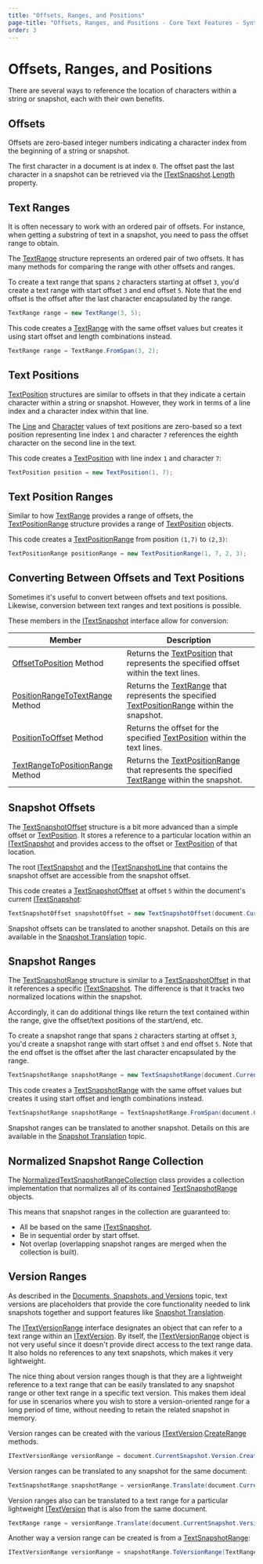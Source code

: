 ```yaml
---
title: "Offsets, Ranges, and Positions"
page-title: "Offsets, Ranges, and Positions - Core Text Features - SyntaxEditor Text/Parsing Framework"
order: 3
---
```

# Offsets, Ranges, and Positions

There are several ways to reference the location of characters within a string or snapshot, each with their own benefits.

## Offsets

Offsets are zero-based integer numbers indicating a character index from the beginning of a string or snapshot.

The first character in a document is at index `0`.  The offset past the last character in a snapshot can be retrieved via the [ITextSnapshot](xref:ActiproSoftware.Text.ITextSnapshot).[Length](xref:ActiproSoftware.Text.ITextSnapshot.Length) property.

## Text Ranges

It is often necessary to work with an ordered pair of offsets.  For instance, when getting a substring of text in a snapshot, you need to pass the offset range to obtain.

The [TextRange](xref:ActiproSoftware.Text.TextRange) structure represents an ordered pair of two offsets.  It has many methods for comparing the range with other offsets and ranges.

To create a text range that spans `2` characters starting at offset `3`, you'd create a text range with start offset `3` and end offset `5`.  Note that the end offset is the offset after the last character encapsulated by the range.

```csharp
TextRange range = new TextRange(3, 5);
```

This code creates a [TextRange](xref:ActiproSoftware.Text.TextRange) with the same offset values but creates it using start offset and length combinations instead.

```csharp
TextRange range = TextRange.FromSpan(3, 2);
```

## Text Positions

[TextPosition](xref:ActiproSoftware.Text.TextPosition) structures are similar to offsets in that they indicate a certain character within a string or snapshot.  However, they work in terms of a line index and a character index within that line.

The [Line](xref:ActiproSoftware.Text.TextPosition.Line) and [Character](xref:ActiproSoftware.Text.TextPosition.Character) values of text positions are zero-based so a text position representing line index `1` and character `7` references the eighth character on the second line in the text.

This code creates a [TextPosition](xref:ActiproSoftware.Text.TextPosition) with line index `1` and character `7`:

```csharp
TextPosition position = new TextPosition(1, 7);
```

## Text Position Ranges

Similar to how [TextRange](xref:ActiproSoftware.Text.TextRange) provides a range of offsets, the [TextPositionRange](xref:ActiproSoftware.Text.TextPositionRange) structure provides a range of [TextPosition](xref:ActiproSoftware.Text.TextPosition) objects.

This code creates a [TextPositionRange](xref:ActiproSoftware.Text.TextPositionRange) from position `(1,7)` to `(2,3)`:

```csharp
TextPositionRange positionRange = new TextPositionRange(1, 7, 2, 3);
```

## Converting Between Offsets and Text Positions

Sometimes it's useful to convert between offsets and text positions.  Likewise, conversion between text ranges and text positions is possible.

These members in the [ITextSnapshot](xref:ActiproSoftware.Text.ITextSnapshot) interface allow for conversion:

| Member | Description |
|-----|-----|
| [OffsetToPosition](xref:ActiproSoftware.Text.ITextSnapshot.OffsetToPosition*) Method | Returns the [TextPosition](xref:ActiproSoftware.Text.TextPosition) that represents the specified offset within the text lines. |
| [PositionRangeToTextRange](xref:ActiproSoftware.Text.ITextSnapshot.PositionRangeToTextRange*) Method | Returns the [TextRange](xref:ActiproSoftware.Text.TextRange) that represents the specified [TextPositionRange](xref:ActiproSoftware.Text.TextPositionRange) within the snapshot. |
| [PositionToOffset](xref:ActiproSoftware.Text.ITextSnapshot.PositionToOffset*) Method | Returns the offset for the specified [TextPosition](xref:ActiproSoftware.Text.TextPosition) within the text lines. |
| [TextRangeToPositionRange](xref:ActiproSoftware.Text.ITextSnapshot.TextRangeToPositionRange*) Method | Returns the [TextPositionRange](xref:ActiproSoftware.Text.TextPositionRange) that represents the specified [TextRange](xref:ActiproSoftware.Text.TextRange) within the snapshot. |

## Snapshot Offsets

The [TextSnapshotOffset](xref:ActiproSoftware.Text.TextSnapshotOffset) structure is a bit more advanced than a simple offset or [TextPosition](xref:ActiproSoftware.Text.TextPosition).  It stores a reference to a particular location within an [ITextSnapshot](xref:ActiproSoftware.Text.ITextSnapshot) and provides access to the offset or [TextPosition](xref:ActiproSoftware.Text.TextPosition) of that location.

The root [ITextSnapshot](xref:ActiproSoftware.Text.ITextSnapshot) and the [ITextSnapshotLine](xref:ActiproSoftware.Text.ITextSnapshotLine) that contains the snapshot offset are accessible from the snapshot offset.

This code creates a [TextSnapshotOffset](xref:ActiproSoftware.Text.TextSnapshotOffset) at offset `5` within the document's current [ITextSnapshot](xref:ActiproSoftware.Text.ITextSnapshot):

```csharp
TextSnapshotOffset snapshotOffset = new TextSnapshotOffset(document.CurrentSnapshot, 5);
```

Snapshot offsets can be translated to another snapshot.  Details on this are available in the [Snapshot Translation](snapshot-translation.md) topic.

## Snapshot Ranges

The [TextSnapshotRange](xref:ActiproSoftware.Text.TextSnapshotRange) structure is similar to a [TextSnapshotOffset](xref:ActiproSoftware.Text.TextSnapshotOffset) in that it references a specific [ITextSnapshot](xref:ActiproSoftware.Text.ITextSnapshot).  The difference is that it tracks two normalized locations within the snapshot.

Accordingly, it can do additional things like return the text contained within the range, give the offset/text positions of the start/end, etc.

To create a snapshot range that spans `2` characters starting at offset `3`, you'd create a snapshot range with start offset `3` and end offset `5`.  Note that the end offset is the offset after the last character encapsulated by the range.

```csharp
TextSnapshotRange snapshotRange = new TextSnapshotRange(document.CurrentSnapshot, 3, 5);
```

This code creates a [TextSnapshotRange](xref:ActiproSoftware.Text.TextSnapshotRange) with the same offset values but creates it using start offset and length combinations instead.

```csharp
TextSnapshotRange snapshotRange = TextSnapshotRange.FromSpan(document.CurrentSnapshot, 3, 2);
```

Snapshot ranges can be translated to another snapshot.  Details on this are available in the [Snapshot Translation](snapshot-translation.md) topic.

## Normalized Snapshot Range Collection

The [NormalizedTextSnapshotRangeCollection](xref:ActiproSoftware.Text.NormalizedTextSnapshotRangeCollection) class provides a collection implementation that normalizes all of its contained [TextSnapshotRange](xref:ActiproSoftware.Text.TextSnapshotRange) objects.

This means that snapshot ranges in the collection are guaranteed to:

- All be based on the same [ITextSnapshot](xref:ActiproSoftware.Text.ITextSnapshot).
- Be in sequential order by start offset.
- Not overlap (overlapping snapshot ranges are merged when the collection is built).

## Version Ranges

As described in the [Documents, Snapshots, and Versions](documents-snapshots-versions.md) topic, text versions are placeholders that provide the core functionality needed to link snapshots together and support features like [Snapshot Translation](snapshot-translation.md).

The [ITextVersionRange](xref:ActiproSoftware.Text.ITextVersionRange) interface designates an object that can refer to a text range within an [ITextVersion](xref:ActiproSoftware.Text.ITextVersion).  By itself, the [ITextVersionRange](xref:ActiproSoftware.Text.ITextVersionRange) object is not very useful since it doesn't provide direct access to the text range data.  It also holds no references to any text snapshots, which makes it very lightweight.

The nice thing about version ranges though is that they are a lightweight reference to a text range that can be easily translated to any snapshot range or other text range in a specific text version.  This makes them ideal for use in scenarios where you wish to store a version-oriented range for a long period of time, without needing to retain the related snapshot in memory.

Version ranges can be created with the various [ITextVersion](xref:ActiproSoftware.Text.ITextVersion).[CreateRange](xref:ActiproSoftware.Text.ITextVersion.CreateRange*) methods.

```csharp
ITextVersionRange versionRange = document.CurrentSnapshot.Version.CreateRange(1, 3);
```

Version ranges can be translated to any snapshot for the same document:

```csharp
TextSnapshotRange snapshotRange = versionRange.Translate(document.CurrentSnapshot);
```

Version ranges also can be translated to a text range for a particular lightweight [ITextVersion](xref:ActiproSoftware.Text.ITextVersion) that is also from the same document.

```csharp
TextRange range = versionRange.Translate(document.CurrentSnapshot.Version);
```

Another way a version range can be created is from a [TextSnapshotRange](xref:ActiproSoftware.Text.TextSnapshotRange):

```csharp
ITextVersionRange versionRange = snapshotRange.ToVersionRange(TextRangeTrackingModes.Default);
```
